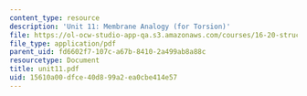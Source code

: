 ```yaml
---
content_type: resource
description: 'Unit 11: Membrane Analogy (for Torsion)'
file: https://ol-ocw-studio-app-qa.s3.amazonaws.com/courses/16-20-structural-mechanics-fall-2002/15610a00dfce40d899a2ea0cbe414e57_unit11.pdf
file_type: application/pdf
parent_uid: fd6602f7-107c-a67b-8410-2a499ab8a88c
resourcetype: Document
title: unit11.pdf
uid: 15610a00-dfce-40d8-99a2-ea0cbe414e57
---
```

